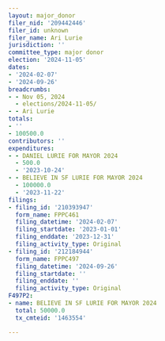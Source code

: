 ```yaml
---
layout: major_donor
filer_nid: '209442446'
filer_id: unknown
filer_name: Ari Lurie
jurisdiction: ''
committee_type: major donor
election: '2024-11-05'
dates:
- '2024-02-07'
- '2024-09-26'
breadcrumbs:
- - Nov 05, 2024
  - elections/2024-11-05/
- - Ari Lurie
totals:
- ''
- 100500.0
contributors: ''
expenditures:
- - DANIEL LURIE FOR MAYOR 2024
  - 500.0
  - '2023-10-24'
- - BELIEVE IN SF LURIE FOR MAYOR 2024
  - 100000.0
  - '2023-11-22'
filings:
- filing_id: '210393947'
  form_name: FPPC461
  filing_datetime: '2024-02-07'
  filing_startdate: '2023-01-01'
  filing_enddate: '2023-12-31'
  filing_activity_type: Original
- filing_id: '212184944'
  form_name: FPPC497
  filing_datetime: '2024-09-26'
  filing_startdate: ''
  filing_enddate: ''
  filing_activity_type: Original
F497P2:
- name: BELIEVE IN SF LURIE FOR MAYOR 2024
  total: 50000.0
  tx_cmteid: '1463554'

---
```


